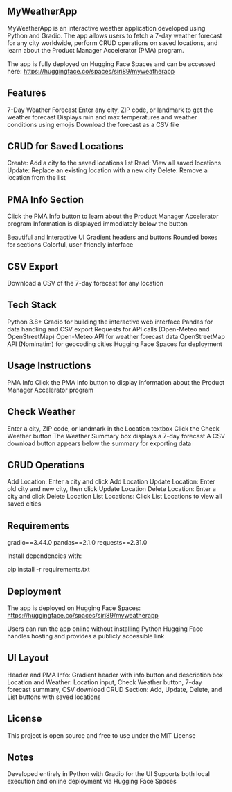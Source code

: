 ## MyWeatherApp
MyWeatherApp is an interactive weather application developed using Python and Gradio. The app allows users to fetch a 7-day weather forecast for any city worldwide, perform CRUD operations on saved locations, and learn about the Product Manager Accelerator (PMA) program.

The app is fully deployed on Hugging Face Spaces and can be accessed here: https://huggingface.co/spaces/siri89/myweatherapp

## Features
7-Day Weather Forecast Enter any city, ZIP code, or landmark to get the weather forecast Displays min and max temperatures and weather conditions using emojis Download the forecast as a CSV file

## CRUD for Saved Locations
Create: Add a city to the saved locations list Read: View all saved locations Update: Replace an existing location with a new city Delete: Remove a location from the list

## PMA Info Section
Click the PMA Info button to learn about the Product Manager Accelerator program Information is displayed immediately below the button

Beautiful and Interactive UI Gradient headers and buttons Rounded boxes for sections Colorful, user-friendly interface

## CSV Export
Download a CSV of the 7-day forecast for any location

## Tech Stack

Python 3.8+ Gradio for building the interactive web interface Pandas for data handling and CSV export Requests for API calls (Open-Meteo and OpenStreetMap) Open-Meteo API for weather forecast data OpenStreetMap API (Nominatim) for geocoding cities Hugging Face Spaces for deployment

## Usage Instructions
PMA Info Click the PMA Info button to display information about the Product Manager Accelerator program

## Check Weather
Enter a city, ZIP code, or landmark in the Location textbox Click the Check Weather button The Weather Summary box displays a 7-day forecast A CSV download button appears below the summary for exporting data

## CRUD Operations
Add Location: Enter a city and click Add Location Update Location: Enter old city and new city, then click Update Location Delete Location: Enter a city and click Delete Location List Locations: Click List Locations to view all saved cities

## Requirements
gradio==3.44.0 pandas==2.1.0 requests==2.31.0

Install dependencies with:

pip install -r requirements.txt

## Deployment
The app is deployed on Hugging Face Spaces: https://huggingface.co/spaces/siri89/myweatherapp

Users can run the app online without installing Python Hugging Face handles hosting and provides a publicly accessible link

## UI Layout
Header and PMA Info: Gradient header with info button and description box Location and Weather: Location input, Check Weather button, 7-day forecast summary, CSV download CRUD Section: Add, Update, Delete, and List buttons with saved locations

## License
This project is open source and free to use under the MIT License

## Notes
Developed entirely in Python with Gradio for the UI Supports both local execution and online deployment via Hugging Face Spaces
